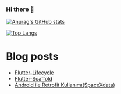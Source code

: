 ### Hi there 👋

[![Anurag's GitHub stats](https://github-readme-stats.vercel.app/api?username=enciyo&layout=compact&theme=dracula)](https://github.com/anuraghazra/github-readme-stats)

[![Top Langs](https://github-readme-stats.vercel.app/api/top-langs/?username=enciyo&layout=compact&theme=dracula)](https://github.com/anuraghazra/github-readme-stats)






# Blog posts
<!-- BLOG-POST-LIST:START -->
- [Flutter-Lifecycle](https://medium.com/gdgtekirdag/flutter-lifecycle-fa2eb14fe5fd?source=rss-7573da1ec4a------2)
- [Flutter-Scaffold](https://medium.com/gdgtekirdag/flutter-scaffold-92b99f230f5c?source=rss-7573da1ec4a------2)
- [Android ile Retrofit Kullanımı&lpar;SpaceXdata&rpar;](https://medium.com/gdgtekirdag/android-ile-retrofit-kullan%C4%B1m%C4%B1-spacexdata-71a5117666d1?source=rss-7573da1ec4a------2)
<!-- BLOG-POST-LIST:END -->

